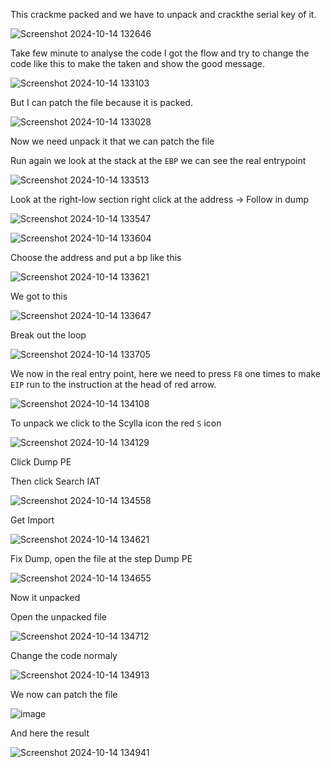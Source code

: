This crackme packed and we have to unpack and crackthe serial key of it.

![Screenshot 2024-10-14 132646](https://github.com/user-attachments/assets/a6fbfb11-f552-4678-aee9-36624b109c50)

Take few minute to analyse the code I got the flow and try to change the code like this to make the taken and show the good message.

![Screenshot 2024-10-14 133103](https://github.com/user-attachments/assets/899806c1-4bcd-4b8e-8c36-152b76e51ce0)

But I can patch the file because it is packed.

![Screenshot 2024-10-14 133028](https://github.com/user-attachments/assets/e2887543-e135-489c-9efb-2ca00e60f63a)

Now we need unpack it that we can patch the file

Run again we look at the stack at the `EBP` we can see the real entrypoint

![Screenshot 2024-10-14 133513](https://github.com/user-attachments/assets/766f4929-45fe-4f19-a7fe-ff0ddf4f6b8f)

Look at the right-low section right click at the address -> Follow in dump

![Screenshot 2024-10-14 133547](https://github.com/user-attachments/assets/0e206187-8783-4c4b-bd1e-cdffaaf254e3)

![Screenshot 2024-10-14 133604](https://github.com/user-attachments/assets/a485fb39-0e04-45e9-9cb8-011e080152ac)

Choose the address and put a bp like this

![Screenshot 2024-10-14 133621](https://github.com/user-attachments/assets/ff8d199b-6000-40dd-9081-fe6b53f86476)

We got to this 

![Screenshot 2024-10-14 133647](https://github.com/user-attachments/assets/81f99542-9157-4f4b-b5ec-f19c5fbf1ee8)

Break out the loop

![Screenshot 2024-10-14 133705](https://github.com/user-attachments/assets/7a68786d-a9d6-4cf5-aa67-5a4e00b6c360)

We now in the real entry point, here we need to press `F8` one times to make `EIP` run to the instruction at the head of  red arrow.

![Screenshot 2024-10-14 134108](https://github.com/user-attachments/assets/12f2d06c-b8cd-4265-b936-a2e18026407b)

To unpack we click to the Scylla icon the red `S` icon

![Screenshot 2024-10-14 134129](https://github.com/user-attachments/assets/f0ccdc52-b81a-4bed-a838-9584a447f298)

Click Dump PE

Then click Search IAT

![Screenshot 2024-10-14 134558](https://github.com/user-attachments/assets/0848ecc0-ebce-430b-a8a9-898e40959363)

Get Import

![Screenshot 2024-10-14 134621](https://github.com/user-attachments/assets/483801a3-0046-401c-b7f8-4e3b5303808c)

Fix Dump, open the file at the step Dump PE

![Screenshot 2024-10-14 134655](https://github.com/user-attachments/assets/9fbcfaa5-fc0d-4309-9ad2-84e636dee018)

Now it unpacked

Open the unpacked file

![Screenshot 2024-10-14 134712](https://github.com/user-attachments/assets/f46d77fa-f4e1-4d49-a56e-198ba9d11de2)

Change the code normaly

![Screenshot 2024-10-14 134913](https://github.com/user-attachments/assets/05da7db1-7cff-4672-a726-452ed39a48be)

We now can patch the file

![image](https://github.com/user-attachments/assets/d5fc4e0b-6a67-45a9-aa46-842aade240bc)

And here the result

![Screenshot 2024-10-14 134941](https://github.com/user-attachments/assets/bc0015ef-9787-4dff-9f1f-8de8783bd534)
